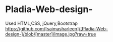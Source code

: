 # Pladia-Web-design-
Used HTML,CSS, jQuery,Bootstrap
https://github.com/[saimasharleen]/[Pladia-Web-design-]/blob/[master]/image.jpg?raw=true
